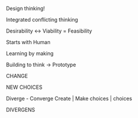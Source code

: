 Design thinking!

Integrated conflicting thinking

Desirability <-> Viability
= Feasibility

Starts with Human

Learning by making

Building to think -> Prototype

CHANGE

NEW CHOICES

Diverge - Converge
Create	| Make
choices	| choices

DIVERGENS

